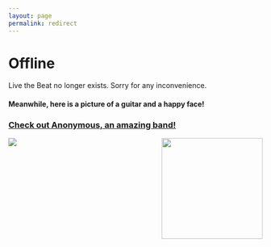 ```yaml
---
layout: page
permalink: redirect
---
```

<h1>Offline</h1>
<p>Live the Beat no longer exists. Sorry for any inconvenience.</p>
<h4>Meanwhile, here is a picture of a guitar and a happy face!</h4>
<h3><a href="https://anonymousband.github.io/">Check out Anonymous, an amazing band!</a></h3>
<img src="https://d30y9cdsu7xlg0.cloudfront.net/png/1095-200.png">
<img src="https://images.clipartbro.com/20/happy-smiley-face-gif-2-by-terranout-20012.gif" style="height: 200px; width: 200px; float: right;">
